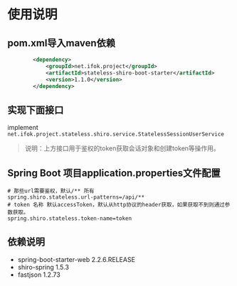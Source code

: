 # 使用说明

## pom.xml导入maven依赖
```xml
        <dependency>
            <groupId>net.ifok.project</groupId>
            <artifactId>stateless-shiro-boot-starter</artifactId>
            <version>1.1.0</version>
        </dependency>
```
## 实现下面接口
implement 
`net.ifok.project.stateless.shiro.service.StatelessSessionUserService`
> 说明：上方接口用于鉴权的token获取会话对象和创建token等操作用。
## Spring Boot 项目application.properties文件配置

```properties
# 那些url需要鉴权，默认/** 所有
spring.shiro.stateless.url-patterns=/api/**
# token 名称 默认accessToken，默认从http协议的header获取，如果获取不到则通过参数获取。
spring.shiro.stateless.token-name=token
```

## 依赖说明
- spring-boot-starter-web 2.2.6.RELEASE
- shiro-spring 1.5.3
- fastjson 1.2.73
